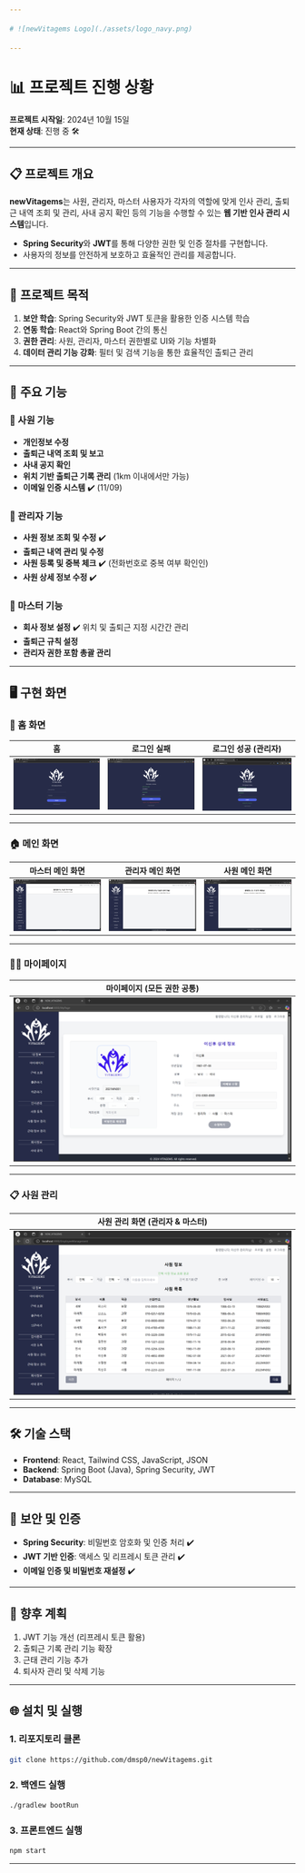```yaml
---

# ![newVitagems Logo](./assets/logo_navy.png)

---
```


# 📊 프로젝트 진행 상황

**프로젝트 시작일**: 2024년 10월 15일  
**현재 상태**: 진행 중 🛠️  

---

## 📋 프로젝트 개요
**newVitagems**는 사원, 관리자, 마스터 사용자가 각자의 역할에 맞게 인사 관리, 출퇴근 내역 조회 및 관리, 사내 공지 확인 등의 기능을 수행할 수 있는 **웹 기반 인사 관리 시스템**입니다.  

- **Spring Security**와 **JWT**를 통해 다양한 권한 및 인증 절차를 구현합니다.
- 사용자의 정보를 안전하게 보호하고 효율적인 관리를 제공합니다.

---

## 🎯 프로젝트 목적
1. **보안 학습**: Spring Security와 JWT 토큰을 활용한 인증 시스템 학습  
2. **연동 학습**: React와 Spring Boot 간의 통신  
3. **권한 관리**: 사원, 관리자, 마스터 권한별로 UI와 기능 차별화  
4. **데이터 관리 기능 강화**: 필터 및 검색 기능을 통한 효율적인 출퇴근 관리  

---

## 🚀 주요 기능
### 🌟 사원 기능
- **개인정보 수정**
- **출퇴근 내역 조회 및 보고**
- **사내 공지 확인**
- **위치 기반 출퇴근 기록 관리** (1km 이내에서만 가능)
- **이메일 인증 시스템** ✔️ (11/09)

### 🌟 관리자 기능
- **사원 정보 조회 및 수정** ✔️
- **출퇴근 내역 관리 및 수정**
- **사원 등록 및 중복 체크** ✔️ (전화번호로 중복 여부 확인인)
- **사원 상세 정보 수정** ✔️  

### 🌟 마스터 기능
- **회사 정보 설정** ✔️ 위치 및 출퇴근 지정 시간간 관리  
- **출퇴근 규칙 설정**  
- **관리자 권한 포함 총괄 관리**  

---

## 🖥️ 구현 화면

### 🔑 홈 화면
| 홈 | 로그인 실패 | 로그인 성공 (관리자) |
|---|---|---|
| ![home](./assets/home.png) | ![home_error](./assets/home_error.png) | ![login_success](./assets/login_successful.png) |

---

### 🏠 메인 화면
| 마스터 메인 화면 | 관리자 메인 화면 | 사원 메인 화면 |
|---|---|---|
| ![main](./assets/main(master).png) | ![main](./assets/main(admin).png) | ![main](./assets/main(user).png) |

---

### 🧑‍💼 마이페이지
| 마이페이지 (모든 권한 공통) |
|---|
| ![mypage](./assets/mypage(이신후).png) |

---

### 📋 사원 관리
| 사원 관리 화면 (관리자 & 마스터) |
|---|
| ![employee_management](./assets/employee_info_management.png) |

---

## 🛠️ 기술 스택
- **Frontend**: React, Tailwind CSS, JavaScript, JSON
- **Backend**: Spring Boot (Java), Spring Security, JWT  
- **Database**: MySQL  

---

## 🔐 보안 및 인증
- **Spring Security**: 비밀번호 암호화 및 인증 처리 ✔️  
- **JWT 기반 인증**: 액세스 및 리프레시 토큰 관리 ✔️  
- **이메일 인증 및 비밀번호 재설정** ✔️  

---

## 📅 향후 계획
1. JWT 기능 개선 (리프레시 토큰 활용)  
2. 출퇴근 기록 관리 기능 확장  
3. 근태 관리 기능 추가  
4. 퇴사자 관리 및 삭제 기능  

---

## 🌐 설치 및 실행

### 1. 리포지토리 클론
```bash
git clone https://github.com/dmsp0/newVitagems.git
```

### 2. 백엔드 실행
```bash
./gradlew bootRun
```

### 3. 프론트엔드 실행
```bash
npm start
```

---